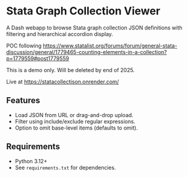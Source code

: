 # Stata Graph Collection Viewer

A Dash webapp to browse Stata graph collection JSON definitions with filtering and hierarchical accordion display.

POC following https://www.statalist.org/forums/forum/general-stata-discussion/general/1779465-counting-elements-in-a-collection?p=1779559#post1779559

This is a demo only. Will be deleted by end of 2025. 

Live at https://statacollectjson.onrender.com/

## Features

- Load JSON from URL or drag-and-drop upload.
- Filter using include/exclude regular expressions.
- Option to omit base-level items (defaults to omit).

## Requirements

- Python 3.12+
- See `requirements.txt` for dependencies.
